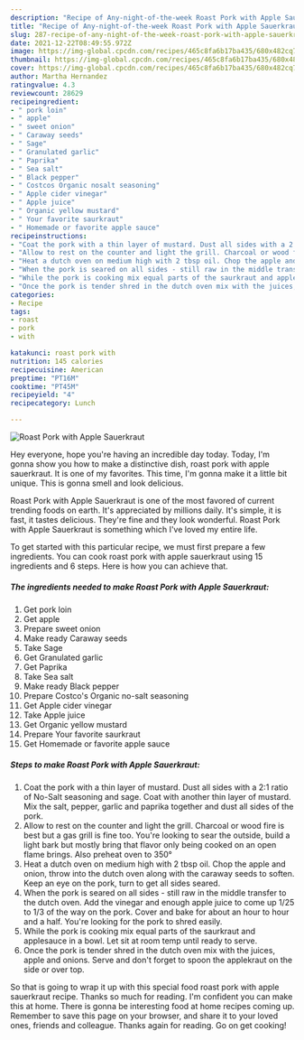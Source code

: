 ```yaml
---
description: "Recipe of Any-night-of-the-week Roast Pork with Apple Sauerkraut"
title: "Recipe of Any-night-of-the-week Roast Pork with Apple Sauerkraut"
slug: 287-recipe-of-any-night-of-the-week-roast-pork-with-apple-sauerkraut
date: 2021-12-22T08:49:55.972Z
image: https://img-global.cpcdn.com/recipes/465c8fa6b17ba435/680x482cq70/roast-pork-with-apple-sauerkraut-recipe-main-photo.jpg
thumbnail: https://img-global.cpcdn.com/recipes/465c8fa6b17ba435/680x482cq70/roast-pork-with-apple-sauerkraut-recipe-main-photo.jpg
cover: https://img-global.cpcdn.com/recipes/465c8fa6b17ba435/680x482cq70/roast-pork-with-apple-sauerkraut-recipe-main-photo.jpg
author: Martha Hernandez
ratingvalue: 4.3
reviewcount: 28629
recipeingredient:
- " pork loin"
- " apple"
- " sweet onion"
- " Caraway seeds"
- " Sage"
- " Granulated garlic"
- " Paprika"
- " Sea salt"
- " Black pepper"
- " Costcos Organic nosalt seasoning"
- " Apple cider vinegar"
- " Apple juice"
- " Organic yellow mustard"
- " Your favorite saurkraut"
- " Homemade or favorite apple sauce"
recipeinstructions:
- "Coat the pork with a thin layer of mustard. Dust all sides with a 2:1 ratio of No-Salt seasoning and sage. Coat with another thin layer of mustard. Mix the salt, pepper, garlic and paprika together and dust all sides of the pork."
- "Allow to rest on the counter and light the grill. Charcoal or wood fire is best but a gas grill is fine too. You&#39;re looking to sear the outside, build a light bark but mostly bring that flavor only being cooked on an open flame brings. Also preheat oven to 350°"
- "Heat a dutch oven on medium high with 2 tbsp oil. Chop the apple and onion, throw into the dutch oven along with the caraway seeds to soften. Keep an eye on the pork, turn to get all sides seared."
- "When the pork is seared on all sides - still raw in the middle transfer to the dutch oven. Add the vinegar and enough apple juice to come up 1/25 to 1/3 of the way on the pork. Cover and bake for about an hour to hour and a half. You&#39;re looking for the pork to shred easily."
- "While the pork is cooking mix equal parts of the saurkraut and applesauce in a bowl. Let sit at room temp until ready to serve."
- "Once the pork is tender shred in the dutch oven mix with the juices, apple and onions. Serve and don&#39;t forget to spoon the applekraut on the side or over top."
categories:
- Recipe
tags:
- roast
- pork
- with

katakunci: roast pork with 
nutrition: 145 calories
recipecuisine: American
preptime: "PT16M"
cooktime: "PT45M"
recipeyield: "4"
recipecategory: Lunch

---
```



![Roast Pork with Apple Sauerkraut](https://img-global.cpcdn.com/recipes/465c8fa6b17ba435/680x482cq70/roast-pork-with-apple-sauerkraut-recipe-main-photo.jpg)

Hey everyone, hope you're having an incredible day today. Today, I'm gonna show you how to make a distinctive dish, roast pork with apple sauerkraut. It is one of my favorites. This time, I'm gonna make it a little bit unique. This is gonna smell and look delicious.



Roast Pork with Apple Sauerkraut is one of the most favored of current trending foods on earth. It's appreciated by millions daily. It's simple, it is fast, it tastes delicious. They're fine and they look wonderful. Roast Pork with Apple Sauerkraut is something which I've loved my entire life.


To get started with this particular recipe, we must first prepare a few ingredients. You can cook roast pork with apple sauerkraut using 15 ingredients and 6 steps. Here is how you can achieve that.

<!--inarticleads1-->

##### The ingredients needed to make Roast Pork with Apple Sauerkraut:

1. Get  pork loin
1. Get  apple
1. Prepare  sweet onion
1. Make ready  Caraway seeds
1. Take  Sage
1. Get  Granulated garlic
1. Get  Paprika
1. Take  Sea salt
1. Make ready  Black pepper
1. Prepare  Costco&#39;s Organic no-salt seasoning
1. Get  Apple cider vinegar
1. Take  Apple juice
1. Get  Organic yellow mustard
1. Prepare  Your favorite saurkraut
1. Get  Homemade or favorite apple sauce




<!--inarticleads2-->

##### Steps to make Roast Pork with Apple Sauerkraut:

1. Coat the pork with a thin layer of mustard. Dust all sides with a 2:1 ratio of No-Salt seasoning and sage. Coat with another thin layer of mustard. Mix the salt, pepper, garlic and paprika together and dust all sides of the pork.
1. Allow to rest on the counter and light the grill. Charcoal or wood fire is best but a gas grill is fine too. You&#39;re looking to sear the outside, build a light bark but mostly bring that flavor only being cooked on an open flame brings. Also preheat oven to 350°
1. Heat a dutch oven on medium high with 2 tbsp oil. Chop the apple and onion, throw into the dutch oven along with the caraway seeds to soften. Keep an eye on the pork, turn to get all sides seared.
1. When the pork is seared on all sides - still raw in the middle transfer to the dutch oven. Add the vinegar and enough apple juice to come up 1/25 to 1/3 of the way on the pork. Cover and bake for about an hour to hour and a half. You&#39;re looking for the pork to shred easily.
1. While the pork is cooking mix equal parts of the saurkraut and applesauce in a bowl. Let sit at room temp until ready to serve.
1. Once the pork is tender shred in the dutch oven mix with the juices, apple and onions. Serve and don&#39;t forget to spoon the applekraut on the side or over top.




So that is going to wrap it up with this special food roast pork with apple sauerkraut recipe. Thanks so much for reading. I'm confident you can make this at home. There is gonna be interesting food at home recipes coming up. Remember to save this page on your browser, and share it to your loved ones, friends and colleague. Thanks again for reading. Go on get cooking!
